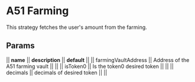 # A51 Farming

This strategy fetches the user's amount from the farming.

## Params

|| **name**             || **description**                  || **default** ||
|| farmingVaultAddress  || Address of the A51 farming vault ||             ||
|| isToken0             || Is the token0 desired token      ||             ||
|| decimals             || decimals of desired token        ||             ||
